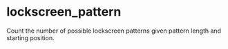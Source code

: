 # lockscreen_pattern
Count the number of possible lockscreen patterns given pattern length and starting position.
